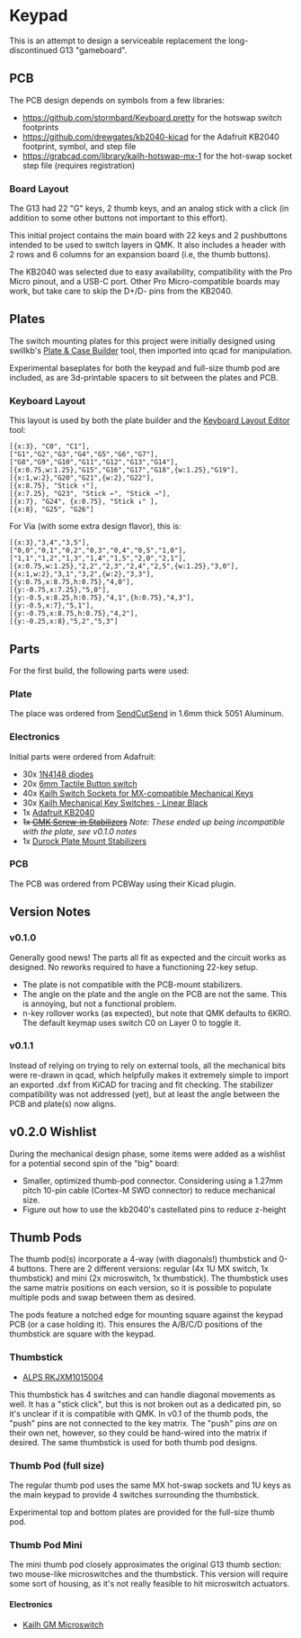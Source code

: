 # Keypad #

This is an attempt to design a serviceable replacement the long-discontinued G13 "gameboard".

## PCB ##

The PCB design depends on symbols from a few libraries:

- <https://github.com/stormbard/Keyboard.pretty> for the hotswap switch footprints
- <https://github.com/drewgates/kb2040-kicad> for the Adafruit KB2040 footprint, symbol, and step file
- <https://grabcad.com/library/kailh-hotswap-mx-1> for the hot-swap socket step file (requires registration)

### Board Layout ###

The G13 had 22 "G" keys, 2 thumb keys, and an analog stick with a click (in addition to some other buttons not
important to this effort).

This initial project contains the main board with 22 keys and 2 pushbuttons intended to be used to switch
layers in QMK. It also includes a header with 2 rows and 6 columns for an expansion board (i.e, the thumb
buttons).

The KB2040 was selected due to easy availability, compatibility with the Pro Micro pinout, and a USB-C port.
Other Pro Micro-compatible boards may work, but take care to skip the D+/D- pins from the KB2040.

## Plates ##

The switch mounting plates for this project were initially designed using swillkb's
[Plate & Case Builder](http://builder.swillkb.com/) tool, then imported into qcad for manipulation.

Experimental baseplates for both the keypad and full-size thumb pod are included, as are 3d-printable spacers
to sit between the plates and PCB.

### Keyboard Layout ###

This layout is used by both the plate builder and the
[Keyboard Layout Editor](http://www.keyboard-layout-editor.com) tool:

```text
[{x:3}, "C0", "C1"],
["G1","G2","G3","G4","G5","G6","G7"],
["G8","G9","G10","G11","G12","G13","G14"],
[{x:0.75,w:1.25},"G15","G16","G17","G18",{w:1.25},"G19"],
[{x:1,w:2},"G20","G21",{w:2},"G22"],
[{x:8.75}, "Stick ↑"],
[{x:7.25}, "G23", "Stick ←", "Stick →"],
[{x:7}, "G24", {x:0.75}, "Stick ↓" ],
[{x:8}, "G25", "G26"]
```

For Via (with some extra design flavor), this is:

```text
[{x:3},"3,4","3,5"],
["0,0","0,1","0,2","0,3","0,4","0,5","1,0"],
["1,1","1,2","1,3","1,4","1,5","2,0","2,1"],
[{x:0.75,w:1.25},"2,2","2,3","2,4","2,5",{w:1.25},"3,0"],
[{x:1,w:2},"3,1","3,2",{w:2},"3,3"],
[{y:0.75,x:8.75,h:0.75},"4,0"],
[{y:-0.75,x:7.25},"5,0"],
[{y:-0.5,x:8.25,h:0.75},"4,1",{h:0.75},"4,3"],
[{y:-0.5,x:7},"5,1"],
[{y:-0.75,x:8.75,h:0.75},"4,2"],
[{y:-0.25,x:8},"5,2","5,3"]

```

 ## Parts ##

 For the first build, the following parts were used:

 ### Plate ###

 The place was ordered from [SendCutSend](https://sendcutsend.com/) in 1.6mm thick 5051 Aluminum.

 ### Electronics ###

 Initial parts were ordered from Adafruit:

- 30x [1N4148 diodes](https://www.adafruit.com/product/1641)
- 20x [6mm Tactile Button switch](https://www.adafruit.com/product/367)
- 40x [Kailh Switch Sockets for MX-compatible Mechanical Keys](https://www.adafruit.com/product/4958)
- 30x [Kailh Mechanical Key Switches - Linear Black](https://www.adafruit.com/product/4953)
- 1x [Adafruit KB2040](https://www.adafruit.com/product/5302)
- ~~1x [GMK Screw-in Stabilizers](https://1upkeyboards.com/shop/parts-and-tools/parts/gmk-screw-in-stabilizers/)~~ _Note: These ended up being incompatible with the plate, see v0.1.0 notes_
- 1x [Durock Plate Mount Stabilizers](https://1upkeyboards.com/shop/parts-and-tools/parts/durock-plate-mount-stabilizers-60-tkl-piano/)

### PCB ###

The PCB was ordered from PCBWay using their Kicad plugin.

## Version Notes ##

### v0.1.0 ###

Generally good news! The parts all fit as expected and the circuit works as designed. No reworks required to
have a functioning 22-key setup.

- The plate is not compatible with the PCB-mount stabilizers.
- The angle on the plate and the angle on the PCB are not the same. This is annoying, but not a functional
 problem.
- n-key rollover works (as expected), but note that QMK defaults to 6KRO. The default keymap uses switch C0
 on Layer 0 to toggle it.

### v0.1.1 ###

Instead of relying on trying to rely on external tools, all the mechanical bits were re-drawn in qcad, which
helpfully makes it extremely simple to import an exported .dxf from KiCAD for tracing and fit checking. The
stabilizer compatibility was not addressed (yet), but at least the angle between the PCB and plate(s) now
aligns.

## v0.2.0 Wishlist ##


During the mechanical design phase, some items were added as a wishlist for a potential second spin of the
"big" board:

- Smaller, optimized thumb-pod connector. Considering using a 1.27mm pitch 10-pin cable (Cortex-M SWD
  connector) to reduce mechanical size.
- Figure out how to use the kb2040's castellated pins to reduce z-height

## Thumb Pods ##

The thumb pod(s) incorporate a 4-way (with diagonals!) thumbstick and 0-4 buttons. There are 2 different
versions: regular (4x 1U MX switch, 1x thumbstick) and mini (2x microswitch, 1x thumbstick). The thumbstick
uses the same matrix positions on each version, so it is possible to populate multiple pods and swap between
them as desired.

The pods feature a notched edge for mounting square against the keypad PCB (or a case holding it). This
ensures the A/B/C/D positions of the thumbstick are square with the keypad.

### Thumbstick ###

- [ALPS RKJXM1015004](https://tech.alpsalpine.com/e/products/detail/RKJXM1015004/)

This thumbstick has 4 switches and can handle diagonal movements as well. It has a "stick click", but this
is not broken out as a dedicated pin, so it's unclear if it is compatible with QMK. In v0.1 of the thumb
pods, the "push" pins are not connected to the key matrix. The "push" pins _are_ on their own net, however,
so they could be hand-wired into the matrix if desired. The same thumbstick is used for both thumb pod
designs.

### Thumb Pod (full size) ###

The regular thumb pod uses the same MX hot-swap sockets and 1U keys as the main keypad to provide 4 switches
surrounding the thumbstick.

Experimental top and bottom plates are provided for the full-size thumb pod.

### Thumb Pod Mini ###

The mini thumb pod closely approximates the original G13 thumb section: two mouse-like microswitches and the
thumbstick. This version will require some sort of housing, as it's not really feasible to hit microswitch
actuators.

#### Electronics ####

- [Kailh GM Microswitch](https://www.kailhswitch.com/micro-switches/mouse-micro-switches/high-click-life-gaming-micro-mouse-switch.html)